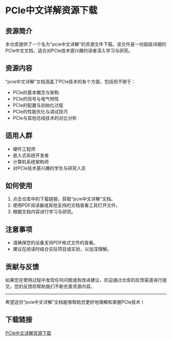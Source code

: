 # PCIe中文详解资源下载

## 资源简介

本仓库提供了一个名为“pcie中文详解”的资源文件下载。该文件是一份超级详细的PCIe中文文档，适合对PCIe技术感兴趣的读者深入学习与研究。

## 资源内容

“pcie中文详解”文档涵盖了PCIe技术的各个方面，包括但不限于：

- PCIe的基本概念与架构
- PCIe的信号与电气特性
- PCIe的配置与初始化过程
- PCIe的性能优化与调试技巧
- PCIe与其他总线技术的对比分析

## 适用人群

- 硬件工程师
- 嵌入式系统开发者
- 计算机系统架构师
- 对PCIe技术感兴趣的学生与研究人员

## 如何使用

1. 点击仓库中的下载链接，获取“pcie中文详解”文档。
2. 使用PDF阅读器或其他支持的文档查看工具打开文件。
3. 根据文档内容进行学习与研究。

## 注意事项

- 请确保您的设备支持PDF格式文件的查看。
- 建议在阅读时结合实际项目或实验，以加深理解。

## 贡献与反馈

如果您在使用过程中发现任何问题或有改进建议，欢迎通过仓库的反馈渠道进行提交。您的反馈将帮助我们不断完善资源内容。

---

希望这份“pcie中文详解”文档能够帮助您更好地理解和掌握PCIe技术！

## 下载链接

[PCIe中文详解资源下载](https://pan.quark.cn/s/0d84183b5301)